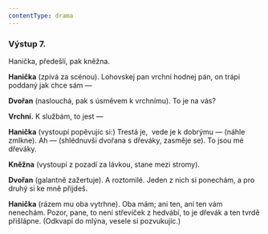 ```yaml
---
contentType: drama
---
```


<section>

### Výstup 7.

Hanička, předešlí, pak kněžna.

</section>

<section>

**Hanička** (zpívá za scénou). Lohovskej pan vrchní hodnej pán, on trápí poddaný jak chce sám —

**Dvořan** (naslouchá, pak s úsměvem k vrchnímu). To je na vás?

**Vrchní.** K službám, to jest — 

**Hanička** (vystoupí popěvujíc si:) Trestá je,  vede je k dobrýmu — (náhle zmlkne). Ah — (shlédnuvši dvořana s dřeváky, zasměje se). To jsou mé dřeváky.

**Kněžna** (vystoupí z pozadí za lávkou, stane mezi stromy).

**Dvořan** (galantně zažertuje). A roztomilé. Jeden z nich si ponechám, a pro druhý si ke mně přijdeš.

**Hanička** (rázem mu oba vytrhne). Oba mám; ani ten, ani ten vám nenechám. Pozor, pane, to není střevíček z hedvábí, to je dřevák a ten tvrdě přišlápne. (Odkvapí do mlýna, vesele si pozvukujíc.)

</section>
